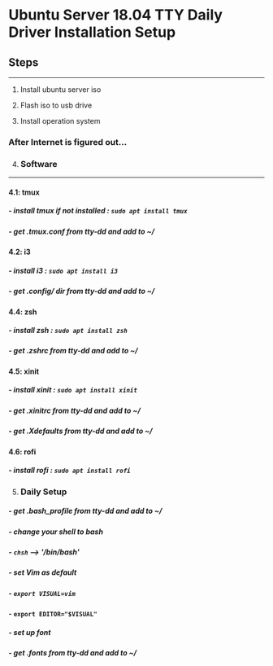 # Ubuntu Server 18.04 TTY Daily Driver Installation Setup

## Steps
----
1. Install ubuntu server iso

2. Flash iso to usb drive

3. Install operation system

### After Internet is figured out...

4. ### Software
----
#### 4.1: tmux
##### - install tmux if not installed : `sudo apt install tmux`
##### - get .tmux.conf from tty-dd and add to ~/

#### 4.2: i3
##### - install i3 : `sudo apt install i3`
##### - get .config/ dir from tty-dd and add to ~/

#### 4.4: zsh
##### - install zsh : `sudo apt install zsh`
##### - get .zshrc from tty-dd and add to ~/

#### 4.5: xinit
##### - install xinit : `sudo apt install xinit`
##### - get .xinitrc from tty-dd and add to ~/
##### - get .Xdefaults from tty-dd and add to ~/

#### 4.6: rofi
##### - install rofi : `sudo apt install rofi`

5. ### Daily Setup
##### - get .bash_profile from tty-dd and add to ~/

##### - change your shell to bash
#####		- `chsh` --> '/bin/bash'

##### - set Vim as default
#####   - `export VISUAL=vim`
####    - `export EDITOR="$VISUAL"`

##### - set up font
#####   - get .fonts from tty-dd and add to ~/
